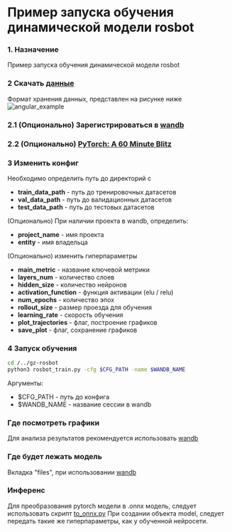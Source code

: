# Пример запуска обучения динамической модели rosbot

### 1. Назначение

 Пример запуска обучения динамической модели rosbot

### 2 Скачать [данные](https://drive.google.com/file/d/1zbWuxToTtiBUcXPGtaFSP3kP6n6Lcoep/view)
Формат хранения данных, представлен на рисунке ниже
![angular_example](/images/datasets.jpg)

### 2.1 (Опционально) Зарегистрироваться в [wandb](https://wandb.ai/) 
### 2.2 (Опционально) [PyTorch: A 60 Minute Blitz](https://pytorch.org/tutorials/beginner/deep_learning_60min_blitz.html)

### 3 Изменить конфиг
Необходимо определить путь до директорий с 
* **train_data_path** - путь до тренировочных датасетов
* **val_data_path** - путь до валидационных датасетов
* **test_data_path** - путь до тестовых датасетов

(Опционально) При наличии проекта в wandb, определить:
* **project_name** - имя проекта
* **entity** - имя владельца

(Опционально) изменить гиперпараметры
* **main_metric** - название ключевой метрики
* **layers_num** - количество слоев 
* **hidden_size** - количество нейронов
* **activation_function** - функция активации (elu / relu)
* **num_epochs** - количество эпох
* **rollout_size** - размер проезда для обучения
* **learning_rate** - скорость обучения
* **plot_trajectories** - флаг, построение графиков
* **save_plot** - флаг, сохранение графиков

### 4 Запуск обучения
```bash
cd /../gz-rosbot
python3 rosbot_train.py -cfg $CFG_PATH -name $WANDB_NAME
```
Аргументы:
* $CFG_PATH - путь до конфига
* $WANDB_NAME - название сессии в wandb

### Где посмотреть графики 
Для анализа результатов рекомендуется использовать [wandb](https://wandb.ai/) 

### Где будет лежать модель
Вкладка "files", при использовании [wandb](https://wandb.ai/) 


### Инференс

Для преобразования pytorch модели в .onnx модель, следует использовать скрипт [to_onnx.py](../examples/gz-rosbot/to_onnx.py)
При создании объекта model, следует передать такие же гиперпараметры, как у обученной нейросети.


